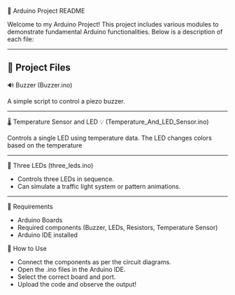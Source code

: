 📌 Arduino Project README

Welcome to my Arduino Project! This project includes various modules to demonstrate fundamental Arduino functionalities. Below is a description of each file:
_________________________________________________________________________________________________________________________________________________________________
📂 Project Files
----------------------------------------------------------------------------------------------------------------------------------------------------------------
🔊 Buzzer (Buzzer.ino)

A simple script to control a piezo buzzer.

----------------------------------------------------------------------------------------------------------------------------------------------------------------

🌡️ Temperature Sensor and LED 💡 (Temperature_And_LED_Sensor.ino)

Controls a single LED using temperature data. The LED changes colors based on the temperature

----------------------------------------------------------------------------------------------------------------------------------------------------------------

🚦 Three LEDs (three_leds.ino)

- Controls three LEDs in sequence.
- Can simulate a traffic light system or pattern animations.
_________________________________________________________________________________________________________________________________________________________________

🔧 Requirements

- Arduino Boards
- Required components (Buzzer, LEDs, Resistors, Temperature Sensor)
- Arduino IDE installed

🚀 How to Use

- Connect the components as per the circuit diagrams.
- Open the .ino files in the Arduino IDE.
- Select the correct board and port.
- Upload the code and observe the output!


